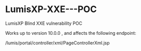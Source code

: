 # LumisXP-XXE---POC
LumisXP Blind XXE vulnerability POC

Works up to version 10.0.0 , and affects the following endpoint:

/lumis/portal/controller/xml/PageControllerXml.jsp
